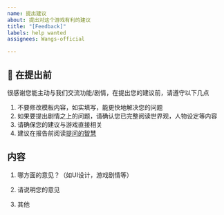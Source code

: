 ```yaml
---
name: 提出建议
about: 提出对这个游戏有利的建议
title: "[Feedback]"
labels: help wanted
assignees: Wangs-official

---
```


## 🤔 在提出前
很感谢您能主动与我们交流功能/剧情，在提出您的建议前，请遵守以下几点

1. 不要修改模板内容，如实填写，能更快地解决您的问题
2. 如果要提出剧情之上的问题，请确认您已完整阅读世界观，人物设定等内容
3. 请确保您的建议与游戏直接相关
4. 建议在报告前阅读[提问的智慧](https://github.com/ryanhanwu/How-To-Ask-Questions-The-Smart-Way/blob/main/README-zh_CN.md)

## 内容
1. 哪方面的意见？（如UI设计，游戏剧情等）

2. 请说明您的意见

3. 其他
